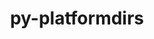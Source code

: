 ---
title: "py-platformdirs"
layout: cache
categories: [package, develop-2023-08-20]
meta: {"versions": ["3.5.3"], "compilers": ["gcc@=11.1.0", "gcc@=7.3.1"], "oss": ["amzn2", "ubuntu20.04"], "platforms": ["linux"], "targets": ["aarch64", "neoverse_n1", "ppc64le", "x86_64_v3"], "stacks": ["aws-isc", "aws-isc-aarch64", "data-vis-sdk", "e4s", "e4s-power", "root"], "num_specs": 11, "num_specs_by_stack": {"root": 11, "aws-isc-aarch64": 2, "aws-isc": 1, "e4s-power": 3, "e4s": 4, "data-vis-sdk": 1}}
spec_details: [{"hash": "wf66grgsvrmvvzcr4sqptf4ln3h43isj", "compiler": "gcc@=7.3.1", "versions": ["3.5.3"], "os": "amzn2", "platform": "linux", "target": "aarch64", "variants": ["build_system=python_pip", "~wheel"], "stacks": ["root", "aws-isc-aarch64"], "size": "-", "tarball": "https://binaries.spack.io/releases/develop-2023-08-20/build_cache/linux-amzn2-aarch64/gcc-7.3.1/py-platformdirs-3.5.3/linux-amzn2-aarch64-gcc-7.3.1-py-platformdirs-3.5.3-wf66grgsvrmvvzcr4sqptf4ln3h43isj.spack"}, {"hash": "j2gtcoxzoid2pkq52rwwzj6bymqeiawg", "compiler": "gcc@=7.3.1", "versions": ["3.5.3"], "os": "amzn2", "platform": "linux", "target": "neoverse_n1", "variants": ["build_system=python_pip", "~wheel"], "stacks": ["root", "aws-isc-aarch64"], "size": "-", "tarball": "https://binaries.spack.io/releases/develop-2023-08-20/build_cache/linux-amzn2-neoverse_n1/gcc-7.3.1/py-platformdirs-3.5.3/linux-amzn2-neoverse_n1-gcc-7.3.1-py-platformdirs-3.5.3-j2gtcoxzoid2pkq52rwwzj6bymqeiawg.spack"}, {"hash": "2sv4dwfjth7byu3phs7uk3qaphfuatfe", "compiler": "gcc@=7.3.1", "versions": ["3.5.3"], "os": "amzn2", "platform": "linux", "target": "x86_64_v3", "variants": ["build_system=python_pip", "~wheel"], "stacks": ["aws-isc", "root"], "size": "-", "tarball": "https://binaries.spack.io/releases/develop-2023-08-20/build_cache/linux-amzn2-x86_64_v3/gcc-7.3.1/py-platformdirs-3.5.3/linux-amzn2-x86_64_v3-gcc-7.3.1-py-platformdirs-3.5.3-2sv4dwfjth7byu3phs7uk3qaphfuatfe.spack"}, {"hash": "gza2b2jvbgy7r2hxwysbsbqomxfwz4af", "compiler": "gcc@=11.1.0", "versions": ["3.5.3"], "os": "ubuntu20.04", "platform": "linux", "target": "ppc64le", "variants": ["build_system=python_pip", "~wheel"], "stacks": ["root", "e4s-power"], "size": "-", "tarball": "https://binaries.spack.io/releases/develop-2023-08-20/build_cache/linux-ubuntu20.04-ppc64le/gcc-11.1.0/py-platformdirs-3.5.3/linux-ubuntu20.04-ppc64le-gcc-11.1.0-py-platformdirs-3.5.3-gza2b2jvbgy7r2hxwysbsbqomxfwz4af.spack"}, {"hash": "lvgauj2nuks64adsocm2pdymuxjg5ifx", "compiler": "gcc@=11.1.0", "versions": ["3.5.3"], "os": "ubuntu20.04", "platform": "linux", "target": "ppc64le", "variants": ["build_system=python_pip", "~wheel"], "stacks": ["root", "e4s-power"], "size": "-", "tarball": "https://binaries.spack.io/releases/develop-2023-08-20/build_cache/linux-ubuntu20.04-ppc64le/gcc-11.1.0/py-platformdirs-3.5.3/linux-ubuntu20.04-ppc64le-gcc-11.1.0-py-platformdirs-3.5.3-lvgauj2nuks64adsocm2pdymuxjg5ifx.spack"}, {"hash": "apbzildj6h3bwxsfeg5u4y2fkkhhpizb", "compiler": "gcc@=11.1.0", "versions": ["3.5.3"], "os": "ubuntu20.04", "platform": "linux", "target": "ppc64le", "variants": ["build_system=python_pip", "~wheel"], "stacks": ["root", "e4s-power"], "size": "-", "tarball": "https://binaries.spack.io/releases/develop-2023-08-20/build_cache/linux-ubuntu20.04-ppc64le/gcc-11.1.0/py-platformdirs-3.5.3/linux-ubuntu20.04-ppc64le-gcc-11.1.0-py-platformdirs-3.5.3-apbzildj6h3bwxsfeg5u4y2fkkhhpizb.spack"}, {"hash": "d2uhcffa5bgcviomq2imidmxd6loewjx", "compiler": "gcc@=11.1.0", "versions": ["3.5.3"], "os": "ubuntu20.04", "platform": "linux", "target": "x86_64_v3", "variants": ["build_system=python_pip", "~wheel"], "stacks": ["e4s", "root"], "size": "-", "tarball": "https://binaries.spack.io/releases/develop-2023-08-20/build_cache/linux-ubuntu20.04-x86_64_v3/gcc-11.1.0/py-platformdirs-3.5.3/linux-ubuntu20.04-x86_64_v3-gcc-11.1.0-py-platformdirs-3.5.3-d2uhcffa5bgcviomq2imidmxd6loewjx.spack"}, {"hash": "hpj2uer5z3c3nujvljuys2sistjzccyk", "compiler": "gcc@=11.1.0", "versions": ["3.5.3"], "os": "ubuntu20.04", "platform": "linux", "target": "x86_64_v3", "variants": ["build_system=python_pip", "~wheel"], "stacks": ["data-vis-sdk", "root"], "size": "-", "tarball": "https://binaries.spack.io/releases/develop-2023-08-20/build_cache/linux-ubuntu20.04-x86_64_v3/gcc-11.1.0/py-platformdirs-3.5.3/linux-ubuntu20.04-x86_64_v3-gcc-11.1.0-py-platformdirs-3.5.3-hpj2uer5z3c3nujvljuys2sistjzccyk.spack"}, {"hash": "3vfszw6phinrvhid3fn3wtfxg3hcfpgo", "compiler": "gcc@=11.1.0", "versions": ["3.5.3"], "os": "ubuntu20.04", "platform": "linux", "target": "x86_64_v3", "variants": ["build_system=python_pip", "~wheel"], "stacks": ["e4s", "root"], "size": "-", "tarball": "https://binaries.spack.io/releases/develop-2023-08-20/build_cache/linux-ubuntu20.04-x86_64_v3/gcc-11.1.0/py-platformdirs-3.5.3/linux-ubuntu20.04-x86_64_v3-gcc-11.1.0-py-platformdirs-3.5.3-3vfszw6phinrvhid3fn3wtfxg3hcfpgo.spack"}, {"hash": "fa57zgiwjio2txxutnrebutrwelvvrtf", "compiler": "gcc@=11.1.0", "versions": ["3.5.3"], "os": "ubuntu20.04", "platform": "linux", "target": "x86_64_v3", "variants": ["build_system=python_pip", "~wheel"], "stacks": ["e4s", "root"], "size": "-", "tarball": "https://binaries.spack.io/releases/develop-2023-08-20/build_cache/linux-ubuntu20.04-x86_64_v3/gcc-11.1.0/py-platformdirs-3.5.3/linux-ubuntu20.04-x86_64_v3-gcc-11.1.0-py-platformdirs-3.5.3-fa57zgiwjio2txxutnrebutrwelvvrtf.spack"}, {"hash": "he3ibdnwyink4u3d6ylahuyzdlqrbmjn", "compiler": "gcc@=11.1.0", "versions": ["3.5.3"], "os": "ubuntu20.04", "platform": "linux", "target": "x86_64_v3", "variants": ["build_system=python_pip", "~wheel"], "stacks": ["e4s", "root"], "size": "-", "tarball": "https://binaries.spack.io/releases/develop-2023-08-20/build_cache/linux-ubuntu20.04-x86_64_v3/gcc-11.1.0/py-platformdirs-3.5.3/linux-ubuntu20.04-x86_64_v3-gcc-11.1.0-py-platformdirs-3.5.3-he3ibdnwyink4u3d6ylahuyzdlqrbmjn.spack"}]
---